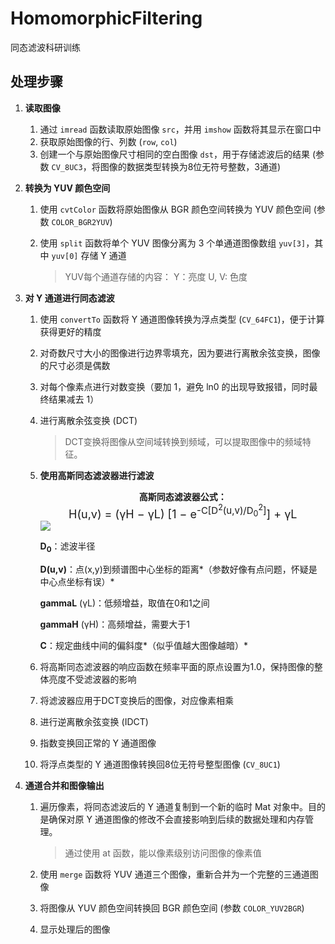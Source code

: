 # HomomorphicFiltering

同态滤波科研训练



## 处理步骤

1. **读取图像**

   1. 通过 `imread` 函数读取原始图像 `src`，并用 `imshow` 函数将其显示在窗口中
   2. 获取原始图像的行、列数 (`row`, `col`)
   3. 创建一个与原始图像尺寸相同的空白图像 `dst`，用于存储滤波后的结果 (参数 `CV_8UC3`，将图像的数据类型转换为8位无符号整数，3通道)

2. **转换为 YUV 颜色空间**

   1. 使用 `cvtColor` 函数将原始图像从 BGR 颜色空间转换为 YUV 颜色空间 (参数 `COLOR_BGR2YUV`)

   2. 使用 `split` 函数将单个 YUV 图像分离为 3 个单通道图像数组 `yuv[3]`，其中 `yuv[0]` 存储 Y 通道

      > YUV每个通道存储的内容：	Y：亮度		U, V: 色度

3. **对 Y 通道进行同态滤波**

   1. 使用 `convertTo` 函数将 Y 通道图像转换为浮点类型 (`CV_64FC1`)，便于计算获得更好的精度

   2. 对奇数尺寸大小的图像进行边界零填充，因为要进行离散余弦变换，图像的尺寸必须是偶数

   3. 对每个像素点进行对数变换（要加 1，避免 ln0 的出现导致报错，同时最终结果减去 1）

   4. 进行离散余弦变换 (DCT)

      > DCT变换将图像从空间域转换到频域，可以提取图像中的频域特征。

      

   5. **使用高斯同态滤波器进行滤波**

      <center><b>高斯同态滤波器公式：</b></center>

      <center><font size="4">H(u,v) = (γH − γL) [1 − e<sup>-C[D<sup>2</sup>(u,v)/D<sub>0</sub><sup>2</sup>]</sup>] + γL</font></center>

      <img src="http://pics.saikaisa.top/20230913120257.png"/>

      **D<sub>0</sub>**：滤波半径

      **D(u,v)**：点(x,y)到频谱图中心坐标的距离*（参数好像有点问题，怀疑是中心点坐标有误）*

      **gammaL** (γL)：低频增益，取值在0和1之间

      **gammaH** (γH)：高频增益，需要大于1

      **C**：规定曲线中间的偏斜度*（似乎值越大图像越暗）*

      

   6. 将高斯同态滤波器的响应函数在频率平面的原点设置为1.0，保持图像的整体亮度不受滤波器的影响

   7. 将滤波器应用于DCT变换后的图像，对应像素相乘

   8. 进行逆离散余弦变换 (IDCT)

   9. 指数变换回正常的 Y 通道图像

   10. 将浮点类型的 Y 通道图像转换回8位无符号整型图像 (`CV_8UC1`)

4. **通道合并和图像输出**

   1. 遍历像素，将同态滤波后的 Y 通道复制到一个新的临时 Mat 对象中。目的是确保对原 Y 通道图像的修改不会直接影响到后续的数据处理和内存管理。

      > 通过使用 at 函数，能以像素级别访问图像的像素值

   2. 使用 `merge` 函数将 YUV 通道三个图像，重新合并为一个完整的三通道图像

   3. 将图像从 YUV 颜色空间转换回 BGR 颜色空间  (参数 `COLOR_YUV2BGR`)

   4. 显示处理后的图像



